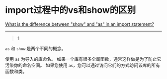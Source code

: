 # import过程中的vs和show的区别
[What is the difference between "show" and "as" in an import statement?](https://stackoverflow.com/questions/19723063/what-is-the-difference-between-show-and-as-in-an-import-statement)

___



> 1

`as` 和 `show` 是两个不同的概念。 

使用 `as` 为导入的库命名。 如果一个库有很多全局函数，通常这样做是为了防止它污染你的命名空间。 如果您使用 `as`，您可以通过访问它们的方式访问该库的所有函数和类。 







